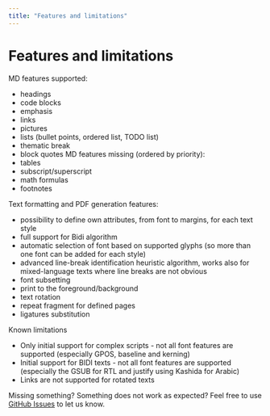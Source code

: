 ```yaml
---
title: "Features and limitations"
---
```


# Features and limitations


MD features supported:
- headings
- code blocks
- emphasis
- links
- pictures
- lists (bullet points, ordered list, TODO list)
- thematic break
- block quotes
MD features missing (ordered by priority):
- tables
- subscript/superscript
- math formulas
- footnotes

Text formatting and PDF generation features:
- possibility to define own attributes, from font to margins, for each text style
- full support for Bidi algorithm
- automatic selection of font based on supported glyphs (so more than one font can be added for each style)
- advanced line-break identification heuristic algorithm, works also for mixed-language texts where line breaks are not obvious
- font subsetting
- print to the foreground/background
- text rotation
- repeat fragment for defined pages
- ligatures substitution

Known limitations
- Only initial support for complex scripts - not all font features are supported (especially GPOS, baseline and kerning)
- Initial support for BIDI texts - not all font features are supported (especially the GSUB for RTL and justify using Kashida for Arabic)
- Links are not supported for rotated texts

Missing something? Something does not work as expected? Feel free to use [GitHub Issues](https://github.com/ejs-sol/pdf365/issues) to let us know. 